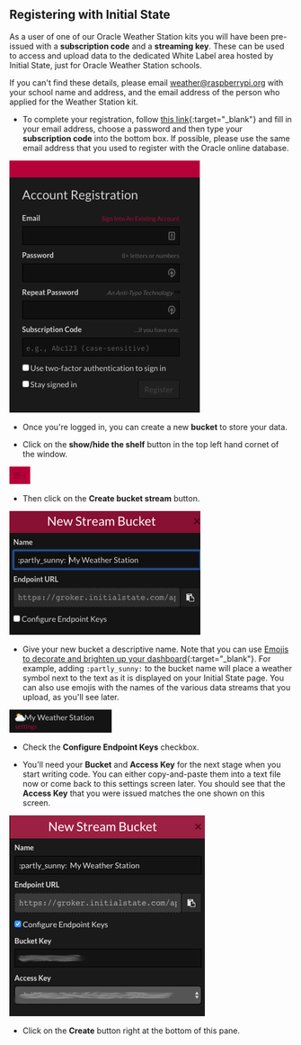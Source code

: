 ## Registering with Initial State

As a user of one of our Oracle Weather Station kits you will have been pre-issued with a **subscription code** and a **streaming key**. These can be used to access and upload data to the dedicated White Label area hosted by Initial State, just for Oracle Weather Station schools.

If you can't find these details, please email weather@raspberrypi.org with your school name and address, and the email address of the person who applied for the Weather Station kit.

- To complete your registration, follow [this link](https://rpi.hosted-app.com/#/register/){:target="_blank"} and fill in your email address, choose a password and  then type your **subscription code** into the bottom box. If possible, please use the same email address that you used to register with the Oracle online database.

![](images/image4.png)

- Once you're logged in, you can create a new **bucket** to store your data.

- Click on the **show/hide the shelf** button in the top left hand cornet of the window.

![](images/image5.png)

- Then click on the **Create bucket stream** button.

![](images/image6.png)

- Give your new bucket a descriptive name. Note that you can use [Emojis to decorate and brighten up your dashboard](http://support.initialstate.com/knowledgebase/articles/667693-emojis){:target="_blank"}. For example, adding `:partly_sunny:` to the bucket name will place a weather symbol next to the text as it is displayed on your Initial State page. You can also use emojis with the names of the various data streams that you upload, as you'll see later.

![](images/image2.png)

- Check the **Configure Endpoint Keys** checkbox.

- You'll need your **Bucket** and **Access Key** for the next stage when you start writing code. You can either copy-and-paste them into a text file now or come back to this settings screen later.  You should see that the **Access Key** that you were issued matches the one shown on this screen.

![](images/image9.png)

- Click on the **Create** button right at the bottom of this pane.
